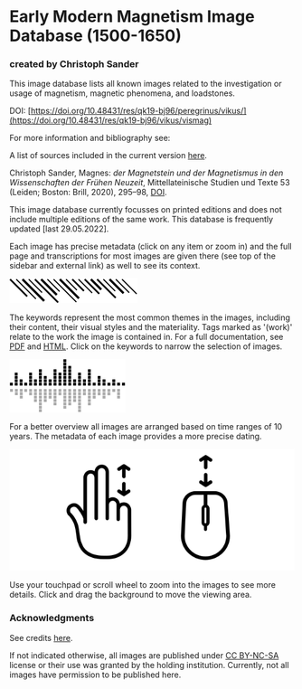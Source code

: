# Early Modern Magnetism Image Database (1500-1650)

### created by Christoph Sander

This image database lists all known images related to the investigation or usage of magnetism, magnetic phenomena, and loadstones.

DOI: [https://doi.org/10.48431/res/qk19-bj96/peregrinus/vikus/](https://doi.org/10.48431/res/qk19-bj96/vikus/vismag)

For more information and bibliography see:

A list of sources included in the current version [here](https://ch-sander.github.io/raramagnetica/vikus/vismag/sources.html).

Christoph Sander, Magnes: _der Magnetstein und der Magnetismus in den Wissenschaften der Frühen Neuzeit_, Mittellateinische Studien und Texte 53 (Leiden; Boston: Brill, 2020), 295–98, [DOI](https://doi.org/10.1163/9789004419414).

This image database currently focusses on printed editions and does not include multiple editions of the same work. This database is frequently updated [last 29.05.2022].

Each image has precise metadata (click on any item or zoom in) and the full page and transcriptions for most images are given there (see top of the sidebar and external link) as well to see its context.

![tags](img/infobar_tags_b.svg)

The keywords represent the most common themes in the images, including their content, their visual styles and the materiality. Tags marked as '(work)' relate to the work the image is contained in. For a full documentation, see [PDF](https://ch-sander.github.io/raramagnetica/docs/tags.pdf) and [HTML](https://ch-sander.github.io/raramagnetica/tags.html). Click on the keywords to narrow the selection of images.

![time](img/infobar_time_b.svg)

For a better overview all images are arranged based on time ranges of 10 years. The metadata of each image provides a more precise dating.

![time](img/infobar_scroll_b.svg)

Use your touchpad or scroll wheel to zoom into the images to see more details. Click and drag the background to move the viewing area.


### Acknowledgments
See credits [here](https://ch-sander.github.io/raramagnetica/credits.html).

If not indicated otherwise, all images are published under [CC BY-NC-SA](https://creativecommons.org/licenses/by-nc-sa/4.0/) license or their use was granted by the holding institution. Currently, not all images have permission to be published here.